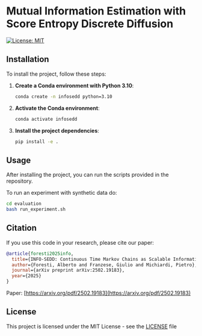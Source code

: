 # Mutual Information Estimation with Score Entropy Discrete Diffusion
[![License: MIT](https://img.shields.io/badge/License-MIT-yellow.svg)](LICENSE)

## Installation

To install the project, follow these steps:

1. **Create a Conda environment with Python 3.10**:

    ```bash
    conda create -n infosedd python=3.10
    ```

2. **Activate the Conda environment**:

    ```bash
    conda activate infosedd
    ```

3. **Install the project dependencies**:

    ```bash
    pip install -e .
    ```

## Usage

After installing the project, you can run the scripts provided in the repository.

To run an experiment with synthetic data do:
```bash
cd evaluation
bash run_experiment.sh
```

## Citation

If you use this code in your research, please cite our paper:

```bibtex
@article{foresti2025info,
  title={INFO-SEDD: Continuous Time Markov Chains as Scalable Information Metrics Estimators},
  author={Foresti, Alberto and Franzese, Giulio and Michiardi, Pietro},
  journal={arXiv preprint arXiv:2502.19183},
  year={2025}
}
```

Paper: [https://arxiv.org/pdf/2502.19183](https://arxiv.org/pdf/2502.19183)

## License

This project is licensed under the MIT License - see the [LICENSE](LICENSE) file